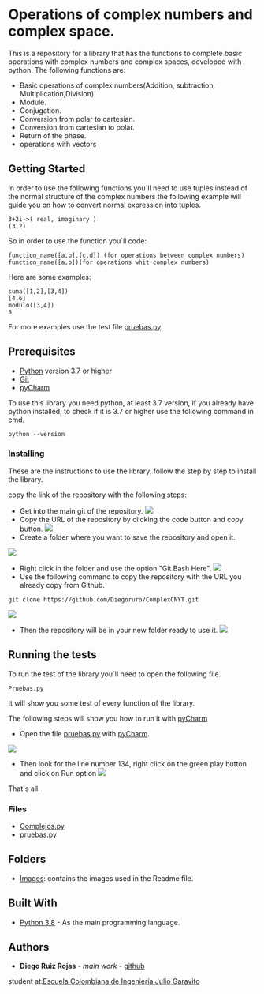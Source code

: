 # Operations of complex numbers and complex space.

This is a repository for a library that has the functions to complete basic operations with complex numbers and complex spaces, developed with python.
The following functions are:
- Basic operations of complex numbers(Addition, subtraction, Multiplication,Division)
- Module.
- Conjugation.
- Conversion from polar to cartesian.
- Conversion from cartesian to polar.
- Return of the phase.
- operations with vectors
## Getting Started

In order to use the following functions you´ll need to use tuples instead of the normal structure of the complex numbers the following example will guide you on how to convert normal expression into tuples.
```
3+2i->( real, imaginary )
(3,2)
```
So in order to use the function you´ll code:
```
function_name([a,b],[c,d]) (for operations between complex numbers)
function_name([a,b])(for operations whit complex numbers)
```
Here are some examples:
```
suma([1,2],[3,4])
[4,6]
modulo([3,4])
5
```
For more examples use the test file [pruebas.py](https://github.com/Diegoruro/ComplexCNYT/blob/master/Pruebas.py).
## Prerequisites
- [Python](https://www.python.org/) version 3.7 or higher
- [Git](https://git-scm.com/)
- [pyCharm](https://www.jetbrains.com/es-es/pycharm/)

To use this library you need python, at least 3.7 version, if you already have python installed, to check if it is 3.7 or higher use the following command in cmd.

```
python --version
```

### Installing

These are the instructions to use the library.
follow the step by step to install the library.

copy the link of the repository with the following steps:

 - Get into the main git of the repository.
![](Images/Example_1.PNG)
 - Copy the URL of the repository by clicking the code button and copy button.
![](Images/Example_2.png)
 - Create a folder where you want to save the repository and open it.

![](Images/folder.PNG)
 - Right click in the folder and use the option "Git Bash Here".
![](Images/Git_bash.PNG)
 - Use the following command to copy the repository with the URL you already copy from Github.

```
git clone https://github.com/Diegoruro/ComplexCNYT.git
```
![](Images/git_clone.PNG)
 - Then the repository will be in your new folder ready to use it.
![](Images/cloned.PNG)

## Running the tests

To run the test of the library you´ll need to open the following file.
```
Pruebas.py
```
It will show you some test of every function of the library.

The following steps will show you how to run it with [pyCharm](https://www.jetbrains.com/es-es/pycharm/)

- Open the file [pruebas.py](https://github.com/Diegoruro/ComplexCNYT/blob/master/Pruebas.py) with [pyCharm](https://www.jetbrains.com/es-es/pycharm/).

![](Images/abrir_pruebas.PNG)
- Then look for the line number 134, right click on the green play button and click on Run option
![](Images/run.PNG)

That´s all.
### Files
- [Complejos.py](https://github.com/Diegoruro/ComplexCNYT/blob/master/Pruebas.py)
- [pruebas.py](https://github.com/Diegoruro/ComplexCNYT/blob/master/Pruebas.py)

## Folders
- [Images](https://github.com/Diegoruro/ComplexCNYT/tree/master/Images): contains the images used in the Readme file.

## Built With

* [Python 3.8](https://www.python.org/) - As the main programming language.


## Authors

* **Diego Ruiz Rojas** - *main work* - [github](https://github.com/Diegoruro)

student at:[Escuela Colombiana de Ingeniería Julio Garavito](https://www.escuelaing.edu.co/es/)
